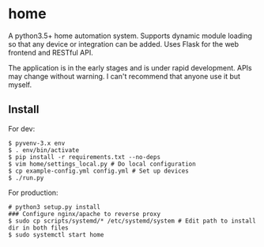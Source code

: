 # home
A python3.5+ home automation system. Supports dynamic module loading so that any device or integration can be added. Uses Flask for the web frontend and RESTful API.

The application is in the early stages and is under rapid development. APIs may change without warning. I can't recommend that anyone use it but myself.

## Install
For dev:
```
$ pyvenv-3.x env
$ . env/bin/activate
$ pip install -r requirements.txt --no-deps
$ vim home/settings_local.py # Do local configuration
$ cp example-config.yml config.yml # Set up devices
$ ./run.py
```
For production:
```
# python3 setup.py install
### Configure nginx/apache to reverse proxy
$ sudo cp scripts/systemd/* /etc/systemd/system # Edit path to install dir in both files
$ sudo systemctl start home
```

